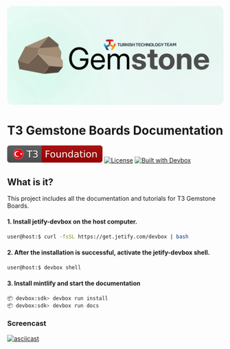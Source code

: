 <p align="center">
    <picture>
        <source media="(prefers-color-scheme: dark)" srcset="./images/splash-dark.svg" />
        <source media="(prefers-color-scheme: light)" srcset="./images/splash-light.svg" />
        <img alt="Logo" src="./images/splash-light.svg" />
    </picture>
</p>

# T3 Gemstone Boards Documentation

  [![T3 Foundation](./images/t3-foundation.svg)](https://www.t3vakfi.org/en) [![License](https://img.shields.io/badge/License-Apache_2.0-blue.svg)](https://opensource.org/licenses/Apache-2.0) [![Built with Devbox](https://www.jetify.com/img/devbox/shield_galaxy.svg)](https://www.jetify.com/devbox/docs/contributor-quickstart/)

## What is it?

This project includes all the documentation and tutorials for T3 Gemstone Boards.

#### 1. Install jetify-devbox on the host computer.

```bash
user@host:$ curl -fsSL https://get.jetify.com/devbox | bash
```

#### 2. After the installation is successful, activate the jetify-devbox shell.

```bash
user@host:$ devbox shell
```

#### 3. Install mintlify and start the documentation

```bash
📦 devbox:sdk> devbox run install
📦 devbox:sdk> devbox run docs 
```

### Screencast

[![asciicast](https://asciinema.org/a/707235.svg)](https://asciinema.org/a/707235)
